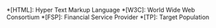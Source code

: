 
*[HTML]: Hyper Text Markup Language
*[W3C]: World Wide Web Consortium
*[FSP]: Financial Service Provider
*[TP]: Target Population

